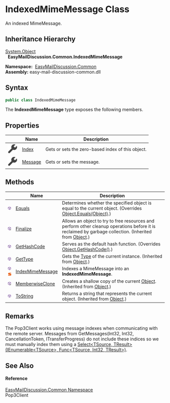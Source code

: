IndexedMimeMessage Class
========================
An indexed MimeMessage.


Inheritance Hierarchy
---------------------
[System.Object][1]  
  **EasyMailDiscussion.Common.IndexedMimeMessage**  

  **Namespace:**  [EasyMailDiscussion.Common][2]  
  **Assembly:** easy-mail-discussion-common.dll

Syntax
------

```csharp
public class IndexedMimeMessage
```

The **IndexedMimeMessage** type exposes the following members.


Properties
----------

|                    | Name         | Description                                       |
| ------------------ | ------------ | ------------------------------------------------- |
| ![Public property] | [Index][3]   | Gets or sets the zero-based index of this object. |
| ![Public property] | [Message][4] | Gets or sets the message.                         |


Methods
-------

|                                  | Name                   | Description                                                                                                                                                |
| -------------------------------- | ---------------------- | ---------------------------------------------------------------------------------------------------------------------------------------------------------- |
| ![Public method]                 | [Equals][5]            | Determines whether the specified object is equal to the current object. (Overrides [Object.Equals(Object)][6].)                                            |
| ![Protected method]              | [Finalize][7]          | Allows an object to try to free resources and perform other cleanup operations before it is reclaimed by garbage collection. (Inherited from [Object][1].) |
| ![Public method]                 | [GetHashCode][8]       | Serves as the default hash function. (Overrides [Object.GetHashCode()][9].)                                                                                |
| ![Public method]                 | [GetType][10]          | Gets the [Type][11] of the current instance. (Inherited from [Object][1].)                                                                                 |
| ![Public method]![Static member] | [IndexMimeMessage][12] | Indexes a MimeMessage into an **IndexedMimeMessage**.                                                                                                      |
| ![Protected method]              | [MemberwiseClone][13]  | Creates a shallow copy of the current [Object][1]. (Inherited from [Object][1].)                                                                           |
| ![Public method]                 | [ToString][14]         | Returns a string that represents the current object. (Inherited from [Object][1].)                                                                         |


Remarks
-------
 The Pop3Client works using message indexes when communicating with the remote server. Messages from GetMessages(Int32, Int32, CancellationToken, ITransferProgress) do not include these indices so we must manually index them using a [Select&lt;TSource, TResult>(IEnumerable&lt;TSource>, Func&lt;TSource, Int32, TResult>)][15]. 

See Also
--------

#### Reference
[EasyMailDiscussion.Common Namespace][2]  
Pop3Client  

[1]: https://docs.microsoft.com/dotnet/api/system.object
[2]: ../README.md
[3]: Index.md
[4]: Message.md
[5]: Equals.md
[6]: https://docs.microsoft.com/dotnet/api/system.object.equals#system-object-equals(system-object)
[7]: https://docs.microsoft.com/dotnet/api/system.object.finalize#system-object-finalize
[8]: GetHashCode.md
[9]: https://docs.microsoft.com/dotnet/api/system.object.gethashcode#system-object-gethashcode
[10]: https://docs.microsoft.com/dotnet/api/system.object.gettype#system-object-gettype
[11]: https://docs.microsoft.com/dotnet/api/system.type
[12]: IndexMimeMessage.md
[13]: https://docs.microsoft.com/dotnet/api/system.object.memberwiseclone#system-object-memberwiseclone
[14]: https://docs.microsoft.com/dotnet/api/system.object.tostring#System_Object_ToString
[15]: https://docs.microsoft.com/dotnet/api/system.linq.enumerable.select#system-linq-enumerable-select-2(system-collections-generic-ienumerable((-0))-system-func((-0-system-int32-1)))
[Public property]: ../../icons/pubproperty.svg "Public property"
[Public method]: ../../icons/pubmethod.svg "Public method"
[Protected method]: ../../icons/protmethod.svg "Protected method"
[Static member]: ../../icons/static.gif "Static member"
